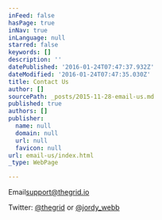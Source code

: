 ```yaml
---
inFeed: false
hasPage: true
inNav: true
inLanguage: null
starred: false
keywords: []
description: ''
datePublished: '2016-01-24T07:47:37.932Z'
dateModified: '2016-01-24T07:47:35.030Z'
title: Contact Us
author: []
sourcePath: _posts/2015-11-28-email-us.md
published: true
authors: []
publisher:
  name: null
  domain: null
  url: null
  favicon: null
url: email-us/index.html
_type: WebPage

---
```

Email[support@thegrid.io][0]

Twitter: [@thegrid][1] or [@jordy\_webb][2]

[0]: mailto:support@thegrid.io
[1]: https://twitter.com/thegrid
[2]: https://twitter.com/Jordy_Webb